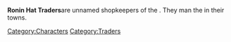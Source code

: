 **Ronin Hat Traders**are unnamed shopkeepers of the [](03%20-%20Projects%20&%20Wikis/Kenshi/Kenshi%20Wiki/Kenshi%20Wiki%20Template/Tech_Hunters.md). They man the [](Headgear_Shop.md) in their towns.

[Category:Characters](Category:Characters "wikilink")
[Category:Traders](Category:Traders "wikilink")